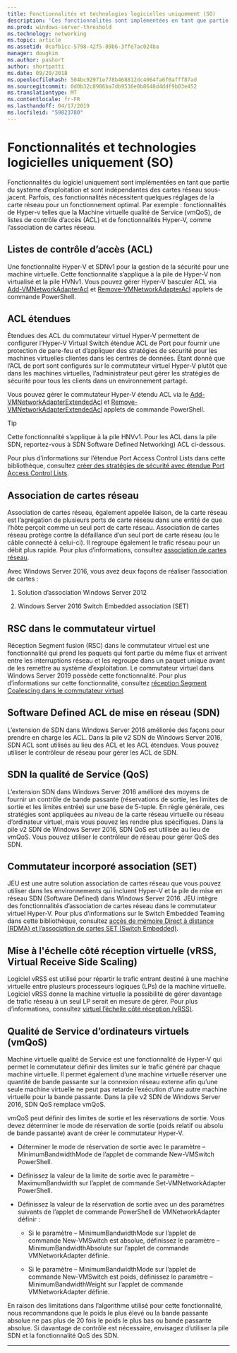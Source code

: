 ```yaml
---
title: Fonctionnalités et technologies logicielles uniquement (SO)
description: 'Ces fonctionnalités sont implémentées en tant que partie du système d’exploitation et sont indépendantes de la carte sous-jacente. Parfois, ces fonctionnalités nécessitent quelques réglages de la carte réseau pour un fonctionnement optimal. Par exemple : fonctionnalités de Hyper-v telles que la Machine virtuelle qualité de Service (vmQoS), de listes de contrôle d’accès (ACL) et de fonctionnalités Hyper-V, comme l’association de cartes réseau.'
ms.prod: windows-server-threshold
ms.technology: networking
ms.topic: article
ms.assetid: 0cafb1cc-5798-42f5-89b6-3ffe7ac024ba
manager: dougkim
ms.author: pashort
author: shortpatti
ms.date: 09/20/2018
ms.openlocfilehash: 504bc92971e778b468812dc4064fa6f0afff87ad
ms.sourcegitcommit: 0d0b32c8986ba7db9536e0b8648d4ddf9b03e452
ms.translationtype: MT
ms.contentlocale: fr-FR
ms.lasthandoff: 04/17/2019
ms.locfileid: "59823780"
---
```

# <a name="software-only-so-features-and-technologies"></a>Fonctionnalités et technologies logicielles uniquement (SO)
Fonctionnalités du logiciel uniquement sont implémentées en tant que partie du système d’exploitation et sont indépendantes des cartes réseau sous-jacent. Parfois, ces fonctionnalités nécessitent quelques réglages de la carte réseau pour un fonctionnement optimal. Par exemple : fonctionnalités de Hyper-v telles que la Machine virtuelle qualité de Service (vmQoS), de listes de contrôle d’accès (ACL) et de fonctionnalités Hyper-V, comme l’association de cartes réseau.

## <a name="access-control-lists-acls"></a>Listes de contrôle d’accès (ACL)

Une fonctionnalité Hyper-V et SDNv1 pour la gestion de la sécurité pour une machine virtuelle. Cette fonctionnalité s’applique à la pile de Hyper-V non virtualisé et la pile HVNv1. Vous pouvez gérer Hyper-V basculer ACL via [Add-VMNetworkAdapterAcl](https://docs.microsoft.com/powershell/module/hyper-v/add-vmnetworkadapteracl?view=win10-ps) et [Remove-VMNetworkAdapterAcl](https://docs.microsoft.com/powershell/module/hyper-v/remove-vmnetworkadapteracl?view=win10-ps) applets de commande PowerShell.

## <a name="extended-acls"></a>ACL étendues

Étendues des ACL du commutateur virtuel Hyper-V permettent de configurer l’Hyper-V Virtual Switch étendue ACL de Port pour fournir une protection de pare-feu et d’appliquer des stratégies de sécurité pour les machines virtuelles clientes dans les centres de données. Étant donné que l’ACL de port sont configurés sur le commutateur virtuel Hyper-V plutôt que dans les machines virtuelles, l’administrateur peut gérer les stratégies de sécurité pour tous les clients dans un environnement partagé.

Vous pouvez gérer le commutateur Hyper-V étendu ACL via le [Add-VMNetworkAdapterExtendedAcl](https://docs.microsoft.com/powershell/module/hyper-v/add-vmnetworkadapterextendedacl?view=win10-ps) et [Remove-VMNetworkAdapterExtendedAcl](https://docs.microsoft.com/powershell/module/hyper-v/remove-vmnetworkadapteracl?view=win10-ps) applets de commande PowerShell.

>[!TIP] 
>Cette fonctionnalité s’applique à la pile HNVv1. Pour les ACL dans la pile SDN, reportez-vous à SDN Software Defined Networking) ACL ci-dessous.

Pour plus d’informations sur l’étendue Port Access Control Lists dans cette bibliothèque, consultez [créer des stratégies de sécurité avec étendue Port Access Control Lists](https://docs.microsoft.com/windows-server/virtualization/hyper-v-virtual-switch/Create-Security-Policies-with-Extended-Port-Access-Control-Lists).

## <a name="nic-teaming"></a>Association de cartes réseau

Association de cartes réseau, également appelée liaison, de la carte réseau est l’agrégation de plusieurs ports de carte réseau dans une entité de que l’hôte perçoit comme un seul port de carte réseau. Association de cartes réseau protège contre la défaillance d’un seul port de carte réseau (ou le câble connecté à celui-ci). Il regroupe également le trafic réseau pour un débit plus rapide. Pour plus d’informations, consultez [association de cartes réseau](https://docs.microsoft.com/windows-server/networking/technologies/nic-teaming/nic-teaming).

Avec Windows Server 2016, vous avez deux façons de réaliser l’association de cartes :

1.  Solution d’association Windows Server 2012

2.  Windows Server 2016 Switch Embedded association (SET)


## <a name="rsc-in-the-vswitch"></a>RSC dans le commutateur virtuel

Réception Segment fusion (RSC) dans le commutateur virtuel est une fonctionnalité qui prend les paquets qui font partie du même flux et arrivent entre les interruptions réseau et les regroupe dans un paquet unique avant de les remettre au système d’exploitation. Le commutateur virtuel dans Windows Server 2019 possède cette fonctionnalité. Pour plus d’informations sur cette fonctionnalité, consultez [réception Segment Coalescing dans le commutateur virtuel](https://docs.microsoft.com/windows-server/networking/technologies/hpn/rsc-in-the-vswitch).

## <a name="software-defined-networking-sdn-acls"></a>Software Defined ACL de mise en réseau (SDN)

L’extension de SDN dans Windows Server 2016 améliorée des façons pour prendre en charge les ACL. Dans la pile v2 SDN de Windows Server 2016, SDN ACL sont utilisés au lieu des ACL et les ACL étendues. Vous pouvez utiliser le contrôleur de réseau pour gérer les ACL de SDN. 

## <a name="sdn-quality-of-service-qos"></a>SDN la qualité de Service (QoS)

L’extension SDN dans Windows Server 2016 amélioré des moyens de fournir un contrôle de bande passante (réservations de sortie, les limites de sortie et les limites entrée) sur une base de 5-tuple. En règle générale, ces stratégies sont appliquées au niveau de la carte réseau virtuelle ou réseau d’ordinateur virtuel, mais vous pouvez les rendre plus spécifiques. Dans la pile v2 SDN de Windows Server 2016, SDN QoS est utilisée au lieu de vmQoS. Vous pouvez utiliser le contrôleur de réseau pour gérer QoS des SDN.

## <a name="switch-embedded-teaming-set"></a>Commutateur incorporé association (SET)

JEU est une autre solution association de cartes réseau que vous pouvez utiliser dans les environnements qui incluent Hyper-V et la pile de mise en réseau SDN (Software Defined) dans Windows Server 2016. JEU intègre des fonctionnalités d’association de cartes réseau dans le commutateur virtuel Hyper-V. Pour plus d’informations sur le Switch Embedded Teaming dans cette bibliothèque, consultez [accès de mémoire Direct à distance (RDMA) et l’association de cartes SET (Switch Embedded)](https://docs.microsoft.com/windows-server/virtualization/hyper-v-virtual-switch/rdma-and-switch-embedded-teaming).

## <a name="virtual-receive-side-scaling-vrss"></a>Mise à l'échelle côté réception virtuelle (vRSS, Virtual Receive Side Scaling)

Logiciel vRSS est utilisé pour répartir le trafic entrant destiné à une machine virtuelle entre plusieurs processeurs logiques (LPs) de la machine virtuelle. Logiciel vRSS donne la machine virtuelle la possibilité de gérer davantage de trafic réseau à un seul LP serait en mesure de gérer. Pour plus d’informations, consultez [virtuel l’échelle côté réception (vRSS)](https://docs.microsoft.com/windows-server/networking/technologies/vrss/vrss-top).

## <a name="virtual-machine-quality-of-service-vmqos"></a>Qualité de Service d’ordinateurs virtuels (vmQoS)

Machine virtuelle qualité de Service est une fonctionnalité de Hyper-V qui permet le commutateur définir des limites sur le trafic généré par chaque machine virtuelle. Il permet également d’une machine virtuelle réserver une quantité de bande passante sur la connexion réseau externe afin qu’une seule machine virtuelle ne peut pas retarde l’exécution d’une autre machine virtuelle pour la bande passante. Dans la pile v2 SDN de Windows Server 2016, SDN QoS remplace vmQoS.

vmQoS peut définir des limites de sortie et les réservations de sortie. Vous devez déterminer le mode de réservation de sortie (poids relatif ou absolu de bande passante) avant de créer le commutateur Hyper-V.

-  Déterminer le mode de réservation de sortie avec le paramètre – MinimumBandwidthMode de l’applet de commande New-VMSwitch PowerShell.

-  Définissez la valeur de la limite de sortie avec le paramètre – MaximumBandwidth sur l’applet de commande Set-VMNetworkAdapter PowerShell.

-  Définissez la valeur de la réservation de sortie avec un des paramètres suivants de l’applet de commande PowerShell de VMNetworkAdapter définir :

   -  Si le paramètre – MinimumBandwidthMode sur l’applet de commande New-VMSwitch est absolue, définissez le paramètre – MinimumBandwidthAbsolute sur l’applet de commande VMNetworkAdapter définie.

   -  Si le paramètre – MinimumBandwidthMode sur l’applet de commande New-VMSwitch est poids, définissez le paramètre – MinimumBandwidthWeight sur l’applet de commande VMNetworkAdapter définie.

En raison des limitations dans l’algorithme utilisé pour cette fonctionnalité, nous recommandons que le poids le plus élevé ou la bande passante absolue ne pas plus de 20 fois le poids le plus bas ou bande passante absolue. Si davantage de contrôle est nécessaire, envisagez d’utiliser la pile SDN et la fonctionnalité QoS des SDN.


---